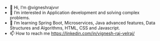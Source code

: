 - 👋 Hi, I’m @vigneshrajvvr
- 👀 I’m interested in Application development and solving complex problems.
- 🌱 I’m learning Spring Boot, Microservices, Java advanced features, Data Structures and Algorithms, HTML, CSS and Javascript.
- 📫 How to reach me  https://linkedin.com/in/vignesh-raj-velraj/

<!---
vigneshrajvvr/vigneshrajvvr is a ✨ special ✨ repository because its `README.md` (this file) appears on your GitHub profile.
You can click the Preview link to take a look at your changes.
--->
